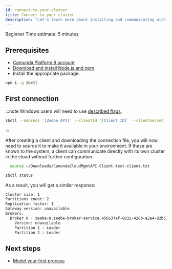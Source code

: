 ```yaml
---
id: connect-to-your-cluster
title: Connect to your cluster
description: "Let's learn more about installing and communicating with clusters."
---
```

<span class="badge badge--beginner">Beginner</span>
<span class="badge badge--short">Time estimate: 5 minutes</span>

## Prerequisites

- [Camunda Platform 8 account](create-camunda-cloud-account.md)
- [Download and install Node.js and npm](https://docs.npmjs.com/downloading-and-installing-node-js-and-npm)
- Install the appropriate package:

```bash
npm i -g zbctl
```

## First connection

:::note
Windows users will need to use [described flags](https://www.npmjs.com/package/zbctl#usage).

```bash
zbctl --address '[Zeebe API]' --clientId '[Client ID]' --clientSecret '[Client ID]' --AuthzURL '[OAuth API]'
```
:::

After creating a client and downloading the connection file, you will now need to source it to make it available in your environment. If these are known to the system, a client can communicate directly with its own cluster in the cloud without further configuration.

```bash
  source ~/Downloads/CamundaCloudMgmtAPI-Client-test-client.txt
```

```bash
zbctl status
```

As a result, you will get a similar response:

```bash
Cluster size: 1
Partitions count: 2
Replication factor: 1
Gateway version: unavailable
Brokers:
  Broker 0 - zeebe-0.zeebe-broker-service.456637ef-8832-428b-a2a4-82b531b25635-zeebe.svc.cluster.local:26501
    Version: unavailable
    Partition 1 : Leader
    Partition 2 : Leader
```

## Next steps

- [Model your first process](model-your-first-process.md)
